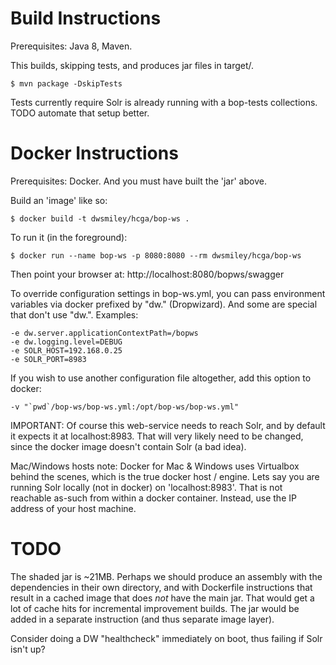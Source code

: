Build Instructions
==================

Prerequisites: Java 8, Maven.

This builds, skipping tests, and produces jar files in target/.

    $ mvn package -DskipTests

Tests currently require Solr is already running with a bop-tests
collections. TODO automate that setup better.

Docker Instructions
===================

Prerequisites: Docker. And you must have built the 'jar' above.

Build an 'image' like so:

    $ docker build -t dwsmiley/hcga/bop-ws .
    
To run it (in the foreground):
    
    $ docker run --name bop-ws -p 8080:8080 --rm dwsmiley/hcga/bop-ws
    
Then point your browser at:
http://localhost:8080/bopws/swagger

To override configuration settings in bop-ws.yml, you can pass environment
variables via docker prefixed by "dw." (Dropwizard). And some are
special that don't use "dw.".  Examples:
     
    -e dw.server.applicationContextPath=/bopws
    -e dw.logging.level=DEBUG
    -e SOLR_HOST=192.168.0.25
    -e SOLR_PORT=8983

If you wish to use another configuration file altogether, add this option to docker:

    -v "`pwd`/bop-ws/bop-ws.yml:/opt/bop-ws/bop-ws.yml"

IMPORTANT: Of course this web-service needs to reach Solr, and by default
it expects it at localhost:8983.  That will very likely need to be
changed, since the docker image doesn't contain Solr (a bad idea).

Mac/Windows hosts note:  Docker for Mac & Windows uses Virtualbox
behind the scenes, which is the true docker host / engine.  Lets say you
are running Solr locally (not in docker) on 'localhost:8983'.  That is 
not reachable as-such from within a docker container.  Instead, use
the IP address of your host machine.


TODO
====

The shaded jar is ~21MB. Perhaps we should produce an assembly with the
dependencies in their own directory, and with Dockerfile instructions that
result in a cached image that does *not* have the main jar.  That would
get a lot of cache hits for incremental improvement builds.  The jar
would be added in a separate instruction (and thus separate image layer).

Consider doing a DW "healthcheck" immediately on boot, thus failing
if Solr isn't up?
